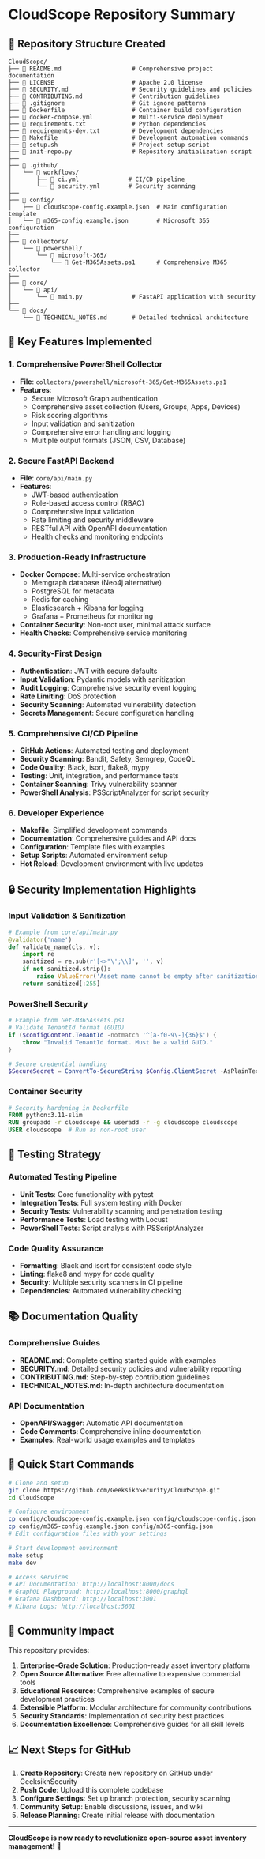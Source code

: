 # CloudScope Repository Summary

## 📁 Repository Structure Created

```
CloudScope/
├── 📄 README.md                    # Comprehensive project documentation
├── 📄 LICENSE                      # Apache 2.0 license
├── 📄 SECURITY.md                  # Security guidelines and policies
├── 📄 CONTRIBUTING.md              # Contribution guidelines
├── 📄 .gitignore                   # Git ignore patterns
├── 📄 Dockerfile                   # Container build configuration
├── 📄 docker-compose.yml           # Multi-service deployment
├── 📄 requirements.txt             # Python dependencies
├── 📄 requirements-dev.txt         # Development dependencies
├── 📄 Makefile                     # Development automation commands
├── 📄 setup.sh                     # Project setup script
├── 📄 init-repo.py                 # Repository initialization script
├── 
├── 📂 .github/
│   └── 📂 workflows/
│       ├── 📄 ci.yml              # CI/CD pipeline
│       └── 📄 security.yml        # Security scanning
├── 
├── 📂 config/
│   ├── 📄 cloudscope-config.example.json  # Main configuration template
│   └── 📄 m365-config.example.json        # Microsoft 365 configuration
├── 
├── 📂 collectors/
│   └── 📂 powershell/
│       └── 📂 microsoft-365/
│           └── 📄 Get-M365Assets.ps1      # Comprehensive M365 collector
├── 
├── 📂 core/
│   └── 📂 api/
│       └── 📄 main.py              # FastAPI application with security
├── 
└── 📂 docs/
    └── 📄 TECHNICAL_NOTES.md       # Detailed technical architecture
```

## 🎯 Key Features Implemented

### 1. **Comprehensive PowerShell Collector**
- **File**: `collectors/powershell/microsoft-365/Get-M365Assets.ps1`
- **Features**: 
  - Secure Microsoft Graph authentication
  - Comprehensive asset collection (Users, Groups, Apps, Devices)
  - Risk scoring algorithms
  - Input validation and sanitization
  - Comprehensive error handling and logging
  - Multiple output formats (JSON, CSV, Database)

### 2. **Secure FastAPI Backend**
- **File**: `core/api/main.py`
- **Features**:
  - JWT-based authentication
  - Role-based access control (RBAC)
  - Comprehensive input validation
  - Rate limiting and security middleware
  - RESTful API with OpenAPI documentation
  - Health checks and monitoring endpoints

### 3. **Production-Ready Infrastructure**
- **Docker Compose**: Multi-service orchestration
  - Memgraph database (Neo4j alternative)
  - PostgreSQL for metadata
  - Redis for caching
  - Elasticsearch + Kibana for logging
  - Grafana + Prometheus for monitoring
- **Container Security**: Non-root user, minimal attack surface
- **Health Checks**: Comprehensive service monitoring

### 4. **Security-First Design**
- **Authentication**: JWT with secure defaults
- **Input Validation**: Pydantic models with sanitization
- **Audit Logging**: Comprehensive security event logging
- **Rate Limiting**: DoS protection
- **Security Scanning**: Automated vulnerability detection
- **Secrets Management**: Secure configuration handling

### 5. **Comprehensive CI/CD Pipeline**
- **GitHub Actions**: Automated testing and deployment
- **Security Scanning**: Bandit, Safety, Semgrep, CodeQL
- **Code Quality**: Black, isort, flake8, mypy
- **Testing**: Unit, integration, and performance tests
- **Container Scanning**: Trivy vulnerability scanner
- **PowerShell Analysis**: PSScriptAnalyzer for script security

### 6. **Developer Experience**
- **Makefile**: Simplified development commands
- **Documentation**: Comprehensive guides and API docs
- **Configuration**: Template files with examples
- **Setup Scripts**: Automated environment setup
- **Hot Reload**: Development environment with live updates

## 🔒 Security Implementation Highlights

### **Input Validation & Sanitization**
```python
# Example from core/api/main.py
@validator('name')
def validate_name(cls, v):
    import re
    sanitized = re.sub(r'[<>"\';\\]', '', v)
    if not sanitized.strip():
        raise ValueError('Asset name cannot be empty after sanitization')
    return sanitized[:255]
```

### **PowerShell Security**
```powershell
# Example from Get-M365Assets.ps1
# Validate TenantId format (GUID)
if ($configContent.TenantId -notmatch '^[a-f0-9\-]{36}$') {
    throw "Invalid TenantId format. Must be a valid GUID."
}

# Secure credential handling
$SecureSecret = ConvertTo-SecureString $Config.ClientSecret -AsPlainText -Force
```

### **Container Security**
```dockerfile
# Security hardening in Dockerfile
FROM python:3.11-slim
RUN groupadd -r cloudscope && useradd -r -g cloudscope cloudscope
USER cloudscope  # Run as non-root user
```

## 🧪 Testing Strategy

### **Automated Testing Pipeline**
- **Unit Tests**: Core functionality with pytest
- **Integration Tests**: Full system testing with Docker
- **Security Tests**: Vulnerability scanning and penetration testing
- **Performance Tests**: Load testing with Locust
- **PowerShell Tests**: Script analysis with PSScriptAnalyzer

### **Code Quality Assurance**
- **Formatting**: Black and isort for consistent code style
- **Linting**: flake8 and mypy for code quality
- **Security**: Multiple security scanners in CI pipeline
- **Dependencies**: Automated vulnerability checking

## 📚 Documentation Quality

### **Comprehensive Guides**
- **README.md**: Complete getting started guide with examples
- **SECURITY.md**: Detailed security policies and vulnerability reporting
- **CONTRIBUTING.md**: Step-by-step contribution guidelines
- **TECHNICAL_NOTES.md**: In-depth architecture documentation

### **API Documentation**
- **OpenAPI/Swagger**: Automatic API documentation
- **Code Comments**: Comprehensive inline documentation
- **Examples**: Real-world usage examples and templates

## 🚀 Quick Start Commands

```bash
# Clone and setup
git clone https://github.com/GeeksikhSecurity/CloudScope.git
cd CloudScope

# Configure environment
cp config/cloudscope-config.example.json config/cloudscope-config.json
cp config/m365-config.example.json config/m365-config.json
# Edit configuration files with your settings

# Start development environment
make setup
make dev

# Access services
# API Documentation: http://localhost:8000/docs
# GraphQL Playground: http://localhost:8000/graphql
# Grafana Dashboard: http://localhost:3001
# Kibana Logs: http://localhost:5601
```

## 🌟 Community Impact

This repository provides:

1. **Enterprise-Grade Solution**: Production-ready asset inventory platform
2. **Open Source Alternative**: Free alternative to expensive commercial tools
3. **Educational Resource**: Comprehensive examples of secure development practices
4. **Extensible Platform**: Modular architecture for community contributions
5. **Security Standards**: Implementation of security best practices
6. **Documentation Excellence**: Comprehensive guides for all skill levels

## 📈 Next Steps for GitHub

1. **Create Repository**: Create new repository on GitHub under GeeksikhSecurity
2. **Push Code**: Upload this complete codebase
3. **Configure Settings**: Set up branch protection, security scanning
4. **Community Setup**: Enable discussions, issues, and wiki
5. **Release Planning**: Create initial release with documentation

---

**CloudScope is now ready to revolutionize open-source asset inventory management! 🌟**
